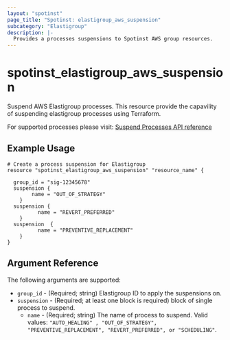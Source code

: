```yaml
---
layout: "spotinst"
page_title: "Spotinst: elastigroup_aws_suspension"
subcategory: "Elastigroup"
description: |-
  Provides a processes suspensions to Spotinst AWS group resources.
---
```


# spotinst\_elastigroup\_aws\_suspension

Suspend AWS Elastigroup processes. This resource provide the capavility of
suspending elastigroup processes using Terraform.

For supported processes please visit: [Suspend Processes API reference](https://help.spot.io/spotinst-api/elastigroup/amazon-web-services/suspend-processes/)
## Example Usage

```hcl
# Create a process suspension for Elastigroup
resource "spotinst_elastigroup_aws_suspension" "resource_name" {

  group_id = "sig-12345678"
  suspension {
        name = "OUT_OF_STRATEGY"
    }
  suspension {
          name = "REVERT_PREFERRED"
    }
  suspension  {
          name = "PREVENTIVE_REPLACEMENT"
    }
}
```

## Argument Reference

The following arguments are supported:

* `group_id` - (Required; string) Elastigroup ID to apply the suspensions on.
* `suspension` - (Required; at least one block is required) block of single process to suspend.
    * `name` - (Required; string) The name of process to suspend. Valid values: `"AUTO_HEALING" , "OUT_OF_STRATEGY", "PREVENTIVE_REPLACEMENT", "REVERT_PREFERRED", or "SCHEDULING"`. 

